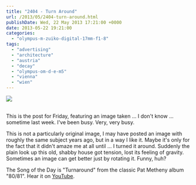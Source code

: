 ```yaml
---
title: "2404 - Turn Around"
url: /2013/05/2404-turn-around.html
publishDate: Wed, 22 May 2013 17:21:00 +0000
date: 2013-05-22 19:21:00
categories: 
  - "olympus-m-zuiko-digital-17mm-f1-8"
tags: 
  - "advertising"
  - "architecture"
  - "austria"
  - "decay"
  - "olympus-om-d-e-m5"
  - "vienna"
  - "wien"
---
```

<div class="container">
<div class="center"><a target="_blank" href="https://d25zfm9zpd7gm5.cloudfront.net/1200x1200/2013/20130515_070457_lr.jpg"><img src="https://d25zfm9zpd7gm5.cloudfront.net/0600x0600/2013/20130515_070457_lr.jpg" /></a></div>
</div>
<br />

This is the post for Friday, featuring an image taken ... I don't know ... sometime last week. I've been busy. Very, very busy.

This is not a particularly original image, I may have posted an image with roughly the same subject years ago, but in a way I like it. Maybe it's only for the fact that it didn't amaze me at all until ... I turned it around. Suddenly the plain look up this old, shabby house got tension, lost its feeling of gravity. Sometimes an image can get better just by rotating it. Funny, huh?

 The Song of the Day is "Turnaround" from the classic Pat Metheny album "80/81". Hear it on <a href="http://www.youtube.com/watch?v=Ue1hPNUiCQY" target="_blank">YouTube</a>.
